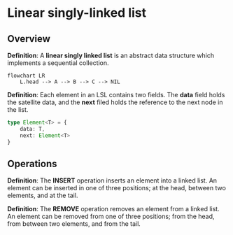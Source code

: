 # Linear singly-linked list

## Overview

**Definition**: A **linear singly linked list** is an abstract data structure which implements a sequential collection.

```mermaid
flowchart LR
	L.head --> A --> B --> C --> NIL
```

**Definition**: Each element in an LSL contains two fields. The **data** field holds the satellite data, and the **next** filed holds the reference to the next node in the list.

```ts
type Element<T> = {
    data: T,
    next: Element<T>
}
```

## Operations

**Definition**: The **INSERT** operation inserts an element into a linked list. An element can be inserted in one of three positions; at the head, between two elements, and at the tail.

**Definition**: The **REMOVE** operation removes an element from a linked list. An element can be removed from one of three positions; from the head, from between two elements, and from the tail.
